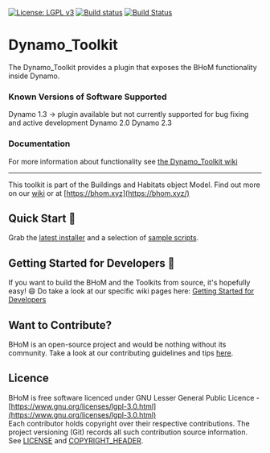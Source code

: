 [![License: LGPL v3](https://img.shields.io/badge/License-LGPL%20v3-blue.svg)](https://www.gnu.org/licenses/lgpl-3.0) [![Build status](https://ci.appveyor.com/api/projects/status/y380jtkuy0s5ejah/branch/master?svg=true)](https://ci.appveyor.com/api/projects/status/dynamo_toolkit/branch/master) [![Build Status](https://dev.azure.com/BHoMBot/BHoM/_apis/build/status/Dynamo_Toolkit/Dynamo_Toolkit.CheckCore?branchName=master)](https://dev.azure.com/BHoMBot/BHoM/_build/latest?definitionId=123&branchName=master)

# Dynamo_Toolkit

The Dynamo_Toolkit provides a plugin that exposes the BHoM functionality inside Dynamo.


### Known Versions of Software Supported
Dynamo 1.3 -> plugin available but not currently supported for bug fixing and active development
Dynamo 2.0
Dynamo 2.3

### Documentation
For more information about functionality see [the Dynamo_Toolkit wiki](https://github.com/BHoM/Dynamo_Toolkit/wiki)

---
This toolkit is part of the Buildings and Habitats object Model. Find out more on our [wiki](https://github.com/BHoM/documentation/wiki) or at [https://bhom.xyz](https://bhom.xyz/)

## Quick Start 🚀 

Grab the [latest installer](https://bhom.xyz/) and a selection of [sample scripts](https://github.com/BHoM/samples).


## Getting Started for Developers 🤖 

If you want to build the BHoM and the Toolkits from source, it's hopefully easy! 😄 
Do take a look at our specific wiki pages here: [Getting Started for Developers](https://bhom.xyz/documentation/Guides-and-Tutorials/Coding-with-BHoM/)


## Want to Contribute? ##

BHoM is an open-source project and would be nothing without its community. Take a look at our contributing guidelines and tips [here](https://github.com/BHoM/BHoM/blob/main/CONTRIBUTING.md).


## Licence ##

BHoM is free software licenced under GNU Lesser General Public Licence - [https://www.gnu.org/licenses/lgpl-3.0.html](https://www.gnu.org/licenses/lgpl-3.0.html)  
Each contributor holds copyright over their respective contributions.
The project versioning (Git) records all such contribution source information.
See [LICENSE](https://github.com/BHoM/BHoM/blob/main/LICENSE) and [COPYRIGHT_HEADER](https://github.com/BHoM/BHoM/blob/main/COPYRIGHT_HEADER.txt).

